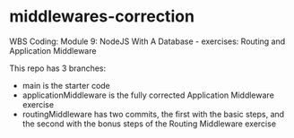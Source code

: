 # middlewares-correction
WBS Coding: Module 9: NodeJS With A Database - exercises: Routing and Application Middleware

This repo has 3 branches:
 - main is the starter code
 - applicationMiddleware is the fully corrected Application Middleware exercise
 - routingMiddleware has two commits, the first with the basic steps, and the second with the bonus steps of the Routing Middleware exercise
